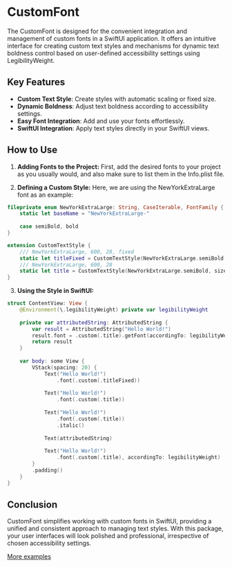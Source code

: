 # **CustomFont**

The CustomFont is designed for the convenient integration and management of custom fonts in a SwiftUI application. It offers an intuitive interface for creating custom text styles and mechanisms for dynamic text boldness control based on user-defined accessibility settings using LegibilityWeight.

## **Key Features**

- **Custom Text Style**: Create styles with automatic scaling or fixed size.
- **Dynamic Boldness**: Adjust text boldness according to accessibility settings.
- **Easy Font Integration**: Add and use your fonts effortlessly.
- **SwiftUI Integration**: Apply text styles directly in your SwiftUI views.

## **How to Use**

1. **Adding Fonts to the Project:**
First, add the desired fonts to your project as you usually would, and also make sure to list them in the Info.plist file.

2. **Defining a Custom Style:**
Here, we are using the NewYorkExtraLarge font as an example:
```swift
fileprivate enum NewYorkExtraLarge: String, CaseIterable, FontFamily {
    static let baseName = "NewYorkExtraLarge-"
    
    case semiBold, bold
}

extension CustomTextStyle {
    /// NewYorkExtraLarge, 600, 28, fixed
    static let titleFixed = CustomTextStyle(NewYorkExtraLarge.semiBold, fixedSize: 28)
    /// NewYorkExtraLarge, 600, 28
    static let title = CustomTextStyle(NewYorkExtraLarge.semiBold, size: 28, relativeTo: .title)
}
```

3. **Using the Style in SwiftUI:**
```swift
struct ContentView: View {
    @Environment(\.legibilityWeight) private var legibilityWeight
    
    private var attributedString: AttributedString {
        var result = AttributedString("Hello World!")
        result.font = .custom(.title).getFont(accordingTo: legibilityWeight)
        return result
    }
    
    var body: some View {
        VStack(spacing: 20) {
            Text("Hello World!")
                .font(.custom(.titleFixed))
                
            Text("Hello World!")
                .font(.custom(.title))
                
            Text("Hello World!")
                .font(.custom(.title))
                .italic()
            
            Text(attributedString)
            
            Text("Hello World!")
                .font(.custom(.title), accordingTo: legibilityWeight)
        }
        .padding()
    }
}

```


## **Conclusion**
CustomFont simplifies working with custom fonts in SwiftUI, providing a unified and consistent approach to managing text styles. With this package, your user interfaces will look polished and professional, irrespective of chosen accessibility settings.

[More examples](Examples/)
